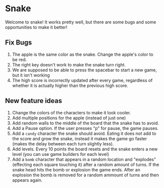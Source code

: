 # Snake

Welcome to snake! It works pretty well, but there are some bugs and some opportunities to make it better!

## Fix Bugs
1. The apple is the same color as the snake. Change the apple's color to be red.
2. The right key doesn't work to make the snake turn right.
3. We are supposed to be able to press the spacebar to start a new game, but it isn't working
4. The high score is incorrectly updated after every game, regardless of whether it is actually higher than the previous high score.


## New feature ideas
1. Change the colors of the characters to make it look cooler.
2. Add multiple positions for the apple (instead of just one)
3. Add random walls to the middle of the board that the snake has to avoid.
4. Add a Pause option. If the user presses "p" for pause, the game pauses.
5. Add a `candy` character the snake should avoid. Eating it does not add to the score and grow the snake, instead it makes the game go faster (makes the delay between each turn slightly less).
6. Add levels. Every 10 points the board resets and the snake enters a new level (you can use game builders for each level)
7. Add a `bomb` character that appears in a random location and "explodes" (effecting each square touching it) after a random amount of turns. If the snake head hits the bomb or explosion the game ends. After an explosion the bomb is removed for a random ammount of turns and then appears again.